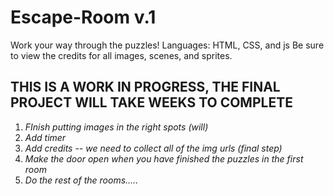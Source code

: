 # Escape-Room v.1
Work your way through the puzzles! Languages: HTML, CSS, and js
Be sure to view the credits for all images, scenes, and sprites.

THIS IS A WORK IN PROGRESS, THE FINAL PROJECT WILL TAKE WEEKS TO COMPLETE
-
1. *FInish putting images in the right spots (will)*
2. *Add timer*
3. *Add credits -- we need to collect all of the img urls (final step)*
4. *Make the door open when you have finished the puzzles in the first room*
5. *Do the rest of the rooms.....*
